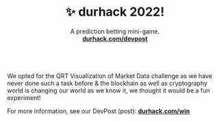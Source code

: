 <p align="center">
  <h1 align="center"><b>✨ durhack 2022! </b></h1>
  <p align="center">A prediction betting mini-game.<br /> <a href="https://durhack-2022-2.devpost.com/"><strong>durhack.com/devpost</strong></a></p>
  
</p>
<h1 align="center"></h1>
<br/>

We opted for the QRT Visualization of Market Data challenge as we have never done such a task before & the blockhain as well as cryptography world is changing our world as we know it, we thought it would be a fun experiment!

For more information, see our DevPost (post): <a href="https://devpost.com/software/better-xzf3pq"><strong>durhack.com/win</strong></a>
